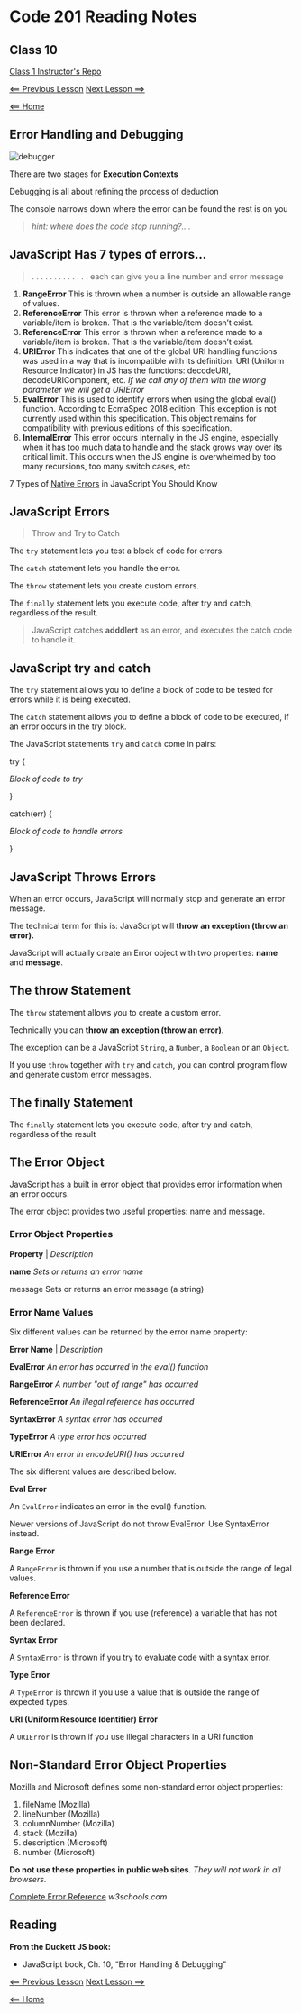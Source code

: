 # Code 201 Reading Notes

## Class 10

[Class 1 Instructor's Repo](https://github.com/codefellows/seattle-201n21/tree/master/class-01)

[<== Previous Lesson](class-09.md) [Next Lesson ==>](class-11.md)

[<== Home](README.md)

## Error Handling and Debugging

![debugger](https://www.elprocus.com/wp-content/uploads/Featured-image-2.png)

There are two stages for **Execution Contexts**

Debugging is all about refining the process of deduction

The console narrows down where the error can be found the rest is on you

> *hint: where does the code stop running?....* 

## JavaScript Has 7 types of errors...

> . . . . . . . . . . . . . each can give you a line number and error message

1. **RangeError** This is thrown when a number is outside an allowable range of values.
2. **ReferenceError** This error is thrown when a reference made to a variable/item is broken. That is the variable/item doesn’t exist.
2. **ReferenceError** This error is thrown when a reference made to a variable/item is broken. That is the variable/item doesn’t exist.
5. **URIError** This indicates that one of the global URI handling functions was used in a way that is incompatible with its definition. URI (Uniform Resource Indicator) in JS has the functions: decodeURI, decodeURIComponent, etc. *If we call any of them with the wrong parameter we will get a URIError*
6. **EvalError** This is used to identify errors when using the global eval() function.
According to EcmaSpec 2018 edition: This exception is not currently used within this specification. This object remains for compatibility with previous editions of this specification.
7. **InternalError** This error occurs internally in the JS engine, especially when it has too much data to handle and the stack grows way over its critical limit.
This occurs when the JS engine is overwhelmed by too many recursions, too many switch cases, etc

7 Types of [Native Errors](https://blog.bitsrc.io/types-of-native-errors-in-javascript-you-must-know-b8238d40e492) in JavaScript You Should Know

## JavaScript Errors 

> Throw and Try to Catch

The `try` statement lets you test a block of code for errors.

The `catch` statement lets you handle the error.

The `throw` statement lets you create custom errors.

The `finally` statement lets you execute code, after try and catch, regardless of the result.

> JavaScript catches **adddlert** as an error, and executes the catch code to handle it.

## JavaScript try and catch

The `try` statement allows you to define a block of code to be tested for errors while it is being executed.

The `catch` statement allows you to define a block of code to be executed, if an error occurs in the try block.

The JavaScript statements `try` and `catch` come in pairs:

try {

  *Block of code to try*
  
}

catch(err) {

  *Block of code to handle errors*
  
}

## JavaScript Throws Errors

When an error occurs, JavaScript will normally stop and generate an error message.

The technical term for this is: JavaScript will **throw an exception (throw an error).**

JavaScript will actually create an Error object with two properties: **name** and **message**.

## The throw Statement

The `throw` statement allows you to create a custom error.

Technically you can **throw an exception (throw an error)**.

The exception can be a JavaScript `String`, a `Number`, a `Boolean` or an `Object`.

If you use `throw` together with `try` and `catch`, you can control program flow and generate custom error messages.

## The finally Statement

The `finally` statement lets you execute code, after try and catch, regardless of the result

## The Error Object

JavaScript has a built in error object that provides error information when an error occurs.

The error object provides two useful properties: name and message.

### Error Object Properties

**Property**	| *Description*

**name**	*Sets or returns an error name*

message	Sets or returns an error message (a string)

### Error Name Values

Six different values can be returned by the error name property:

**Error Name**	| *Description*

**EvalError**	*An error has occurred in the eval() function*

**RangeError**	*A number "out of range" has occurred*

**ReferenceError**	*An illegal reference has occurred*

**SyntaxError**	*A syntax error has occurred*

**TypeError**	*A type error has occurred*

**URIError**	*An error in encodeURI() has occurred*

The six different values are described below.

**Eval Error**

An `EvalError` indicates an error in the eval() function.

Newer versions of JavaScript do not throw EvalError. Use SyntaxError instead.

**Range Error**

A `RangeError` is thrown if you use a number that is outside the range of legal values.

**Reference Error**

A `ReferenceError` is thrown if you use (reference) a variable that has not been declared.

**Syntax Error**

A `SyntaxError` is thrown if you try to evaluate code with a syntax error.

**Type Error**

A `TypeError` is thrown if you use a value that is outside the range of expected types.

**URI (Uniform Resource Identifier) Error**

A `URIError` is thrown if you use illegal characters in a URI function

## Non-Standard Error Object Properties

Mozilla and Microsoft defines some non-standard error object properties:

1. fileName (Mozilla)
2. lineNumber (Mozilla)
3. columnNumber (Mozilla)
4. stack (Mozilla)
5. description (Microsoft)
6. number (Microsoft)

**Do not use these properties in public web sites**. *They will not work in all browsers*.

[Complete Error Reference](https://www.w3schools.com/jsref/jsref_obj_error.asp) *w3schools.com*


## Reading

**From the Duckett JS book:**

- JavaScript book, Ch. 10, “Error Handling & Debugging”

[<== Previous Lesson](class-09.mdpm) [Next Lesson ==>](class-11.md)

[<== Home](README.md)
